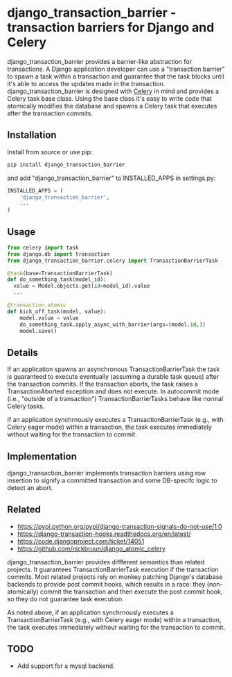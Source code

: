 # django_transaction_barrier - transaction barriers for Django and Celery

django_transaction_barrier provides a barrier-like abstraction for
transactions. A Django application developer can use a "transaction
barrier" to spawn a task within a transaction and guarantee that the
task blocks until it's able to access the updates made in the
transaction. django_transaction_barrier is designed with
[Celery](http://www.celeryproject.org/) in mind and provides a Celery
task base class. Using the base class it's easy to write code that
atomically modifies the database and spawns a Celery task that executes
after the transaction commits.

## Installation

Install from source or use pip:

```sh
pip install django_transaction_barrier
```

and add "django_transaction_barrier" to INSTALLED_APPS in settings.py:

```python
INSTALLED_APPS = (
    'django_transaction_barrier',
    ...
)
```

## Usage

```python
from celery import task
from django.db import transaction
from django_transaction_barrier.celery import TransactionBarrierTask

@task(base=TransactionBarrierTask)
def do_something_task(model_id):
  value = Model.objects.get(id=model_id).value
  ...

@transaction.atomic
def kick_off_task(model, value):
    model.value = value
    do_something_task.apply_async_with_barrier(args=(model.id,))
    model.save()
```

## Details

If an application spawns an asynchronous TransactionBarrierTask the
task is guaranteed to execute eventually (assuming a durable task
queue) after the transaction commits. If the transaction aborts, the
task raises a TransactionAborted exception and does not execute.  In
autocommit mode (i.e., "outside of a transaction")
TransactionBarrierTasks behave like normal Celery tasks.

If an application synchrnously executes a TransactionBarrierTask
(e.g., with Celery eager mode) within a transaction, the task executes
immediately without waiting for the transaction to commit.

## Implementation

django_transaction_barrier implements transaction barriers using row
insertion to signify a committed transaction and some DB-specifc logic
to detect an abort.

## Related

* https://pypi.python.org/pypi/django-transaction-signals-do-not-use/1.0
* https://django-transaction-hooks.readthedocs.org/en/latest/
* https://code.djangoproject.com/ticket/14051
* https://github.com/nickbruun/django_atomic_celery

django_transaction_barrier provides diffferent semantics than related
projects. It guarantees TransactionBarrierTask execution if the
transaction commits. Most related projects rely on monkey patching
Django's database backends to provide post commit hooks, which results
in a race: they (non-atomically) commit the transaction and then
execute the post commit hook, so they do not guarantee task execution.

As noted above, if an application synchrnously executes a
TransactionBarrierTask (e.g., with Celery eager mode) within a
transaction, the task executes immediately without waiting for the
transaction to commit.

## TODO

* Add support for a mysql backend.
